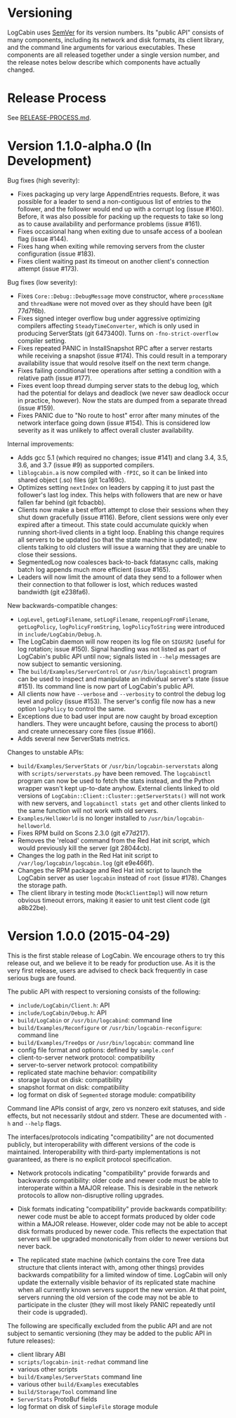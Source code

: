 Versioning
==========

LogCabin uses [SemVer](http://semver.org) for its version numbers. Its "public
API" consists of many components, including its network and disk formats, its
client library, and the command line arguments for various executables. These
components are all released together under a single version number, and the
release notes below describe which components have actually changed.

Release Process
===============

See [RELEASE-PROCESS.md](RELEASE-PROCESS.md).

Version 1.1.0-alpha.0 (In Development)
======================================

Bug fixes (high severity):

- Fixes packaging up very large AppendEntries requests. Before, it was possible
  for a leader to send a non-contiguous list of entries to the follower, and
  the follower would end up with a corrupt log (issue #160). Before, it was
  also possible for packing up the requests to take so long as to cause
  availability and performance problems (issue #161).
- Fixes occasional hang when exiting due to unsafe access of a boolean flag
  (issue #144).
- Fixes hang when exiting while removing servers from the cluster configuration
  (issue #183).
- Fixes client waiting past its timeout on another client's connection attempt
  (issue #173).

Bug fixes (low severity):

- Fixes `Core::Debug::DebugMessage` move constructor, where `processName` and
  `threadName` were not moved over as they should have been (git 77d7f6b).
- Fixes signed integer overflow bug under aggressive optimizing compilers
  affecting `SteadyTimeConverter`, which is only used in producing ServerStats
  (git 6473400). Turns on `-fno-strict-overflow` compiler setting.
- Fixes repeated PANIC in InstallSnapshot RPC after a server restarts while
  receiving a snapshot (issue #174). This could result in a temporary
  availability issue that would resolve itself on the next term change.
- Fixes failing conditional tree operations after setting a condition with a
  relative path (issue #177).
- Fixes event loop thread dumping server stats to the debug log, which had the
  potential for delays and deadlock (we never saw deadlock occur in practice,
  however). Now the stats are dumped from a separate thread (issue #159).
- Fixes PANIC due to "No route to host" error after many minutes of the network
  interface going down (issue #154). This is considered low severity as it was
  unlikely to affect overall cluster availability.

Internal improvements:

- Adds gcc 5.1 (which required no changes; issue #141) and clang 3.4, 3.5, 3.6,
  and 3.7 (issue #9) as supported compilers.
- `liblogcabin.a` is now compiled with `-fPIC`, so it can be linked into shared
  object (.so) files (git 1ca169c).
- Optimizes setting `nextIndex` on leaders by capping it to just past the
  follower's last log index. This helps with followers that are new or have
  fallen far behind (git fcbacbb).
- Clients now make a best effort attempt to close their sessions when they shut
  down gracefully (issue #116). Before, client sessions were only ever expired
  after a timeout. This state could accumulate quickly when running short-lived
  clients in a tight loop. Enabling this change requires all servers to be
  updated (so that the state machine is updated); new clients talking to old
  clusters will issue a warning that they are unable to close their sessions.
- SegmentedLog now coalesces back-to-back fdatasync calls, making batch log
  appends much more efficient (issue #165).
- Leaders will now limit the amount of data they send to a follower when their
  connection to that follower is lost, which reduces wasted bandwidth
  (git e238fa6).

New backwards-compatible changes:

- `LogLevel`, `getLogFilename`, `setLogFilename`, `reopenLogFromFilename`,
  `getLogPolicy`, `logPolicyFromString`, `logPolicyToString` were introduced in
  `include/LogCabin/Debug.h`.
- The LogCabin daemon will now reopen its log file on `SIGUSR2` (useful for log
  rotation; issue #150). Signal handling was not listed as part of LogCabin's
  public API until now; signals listed in `--help` messages are now subject to
  semantic versioning.
- The `build/Examples/ServerControl` or `/usr/bin/logcabinctl` program can be
  used to inspect and manipulate an individual server's state (issue #151). Its
  command line is now part of LogCabin's public API.
- All clients now have `--verbose` and `--verbosity` to control the debug log
  level and policy (issue #153). The server's config file now has a new option
  `logPolicy` to control the same.
- Exceptions due to bad user input are now caught by broad exception handlers.
  They were uncaught before, causing the process to abort() and create
  unnecessary core files (issue #166).
- Adds several new ServerStats metrics.

Changes to unstable APIs:

- `build/Examples/ServerStats` or `/usr/bin/logcabin-serverstats` along with
  `scripts/serverstats.py` have been removed. The `logcabinctl` program can now
  be used to fetch the stats instead, and the Python wrapper wasn't kept
  up-to-date anyhow. External clients linked to old versions of
  `LogCabin::Client::Cluster::getServerStats()` will not work with new servers,
  and `logcabinctl stats get` and other clients linked to the same function will
  not work with old servers.
- `Examples/HelloWorld` is no longer installed to
  `/usr/bin/logcabin-helloworld`.
- Fixes RPM build on Scons 2.3.0 (git e77d217).
- Removes the 'reload' command from the Red Hat init script, which would
  previously kill the server (git 28044cb).
- Changes the log path in the Red Hat init script to
  `/var/log/logcabin/logcabin.log` (git e9e466f).
- Changes the RPM package and Red Hat init script to launch the LogCabin server
  as user `logcabin` instead of `root` (issue #178). Changes the storage path.
- The client library in testing mode (`MockClientImpl`) will now return obvious
  timeout errors, making it easier to unit test client code (git a8b22be).

Version 1.0.0 (2015-04-29)
==========================

This is the first stable release of LogCabin. We encourage others to try this
release out, and we believe it to be ready for production use. As it is the
very first release, users are advised to check back frequently in case serious
bugs are found.

The public API with respect to versioning consists of the following:

- `include/LogCabin/Client.h`: API
- `include/LogCabin/Debug.h`: API
- `build/LogCabin` or `/usr/bin/logcabind`: command line
- `build/Examples/Reconfigure` or `/usr/bin/logcabin-reconfigure`: command line
- `build/Examples/TreeOps` or `/usr/bin/logcabin`: command line
- config file format and options: defined by `sample.conf`
- client-to-server network protocol: compatibility
- server-to-server network protocol: compatibility
- replicated state machine behavior: compatibility
- storage layout on disk: compatibility
- snapshot format on disk: compatibility
- log format on disk of `Segmented` storage module: compatibility

Command line APIs consist of argv, zero vs nonzero exit statuses, and side
effects, but not necessarily stdout and stderr. These are documented with `-h`
and `--help` flags.

The interfaces/protocols indicating "compatibility" are not documented
publicly, but interoperability with different versions of the code is
maintained. Interoperability with third-party implementations is not
guaranteed, as there is no explicit protocol specification.

- Network protocols indicating "compatibility" provide forwards and backwards
  compatibility: older code and newer code must be able to interoperate within
  a MAJOR release. This is desirable in the network protocols to allow
  non-disruptive rolling upgrades.

- Disk formats indicating "compatibility" provide backwards compatibility:
  newer code must be able to accept formats produced by older code within a
  MAJOR release. However, older code may not be able to accept disk formats
  produced by newer code. This reflects the expectation that servers will be
  upgraded monotonically from older to newer versions but never back.

- The replicated state machine (which contains the core Tree data structure
  that clients interact with, among other things) provides backwards
  compatibility for a limited window of time. LogCabin will only update the
  externally visible behavior of its replicated state machine when all
  currently known servers support the new version. At that point, servers
  running the old version of the code may not be able to participate in the
  cluster (they will most likely PANIC repeatedly until their code is
  upgraded).


The following are specifically excluded from the public API and are not subject
to semantic versioning (they may be added to the public API in future
releases):

- client library ABI
- `scripts/logcabin-init-redhat` command line
- various other scripts
- `build/Examples/ServerStats` command line
- various other `build/Examples` executables
- `build/Storage/Tool` command line
- `ServerStats` ProtoBuf fields
- log format on disk of `SimpleFile` storage module

